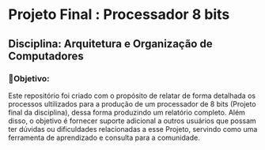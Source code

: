 # Projeto Final : Processador 8 bits

## Disciplina: Arquitetura e Organização de Computadores

### 🎯Objetivo:

Este repositório foi criado com o propósito de relatar de forma detalhada os processos ultilizados para a produção de um processador de 8 bits (Projeto final da disciplina), dessa forma produzindo um relatório completo. Além disso, o objetivo é fornecer suporte adicional a outros usuários que possam ter dúvidas ou dificuldades relacionadas a esse Projeto, servindo como uma ferramenta de aprendizado e consulta para a comunidade.
